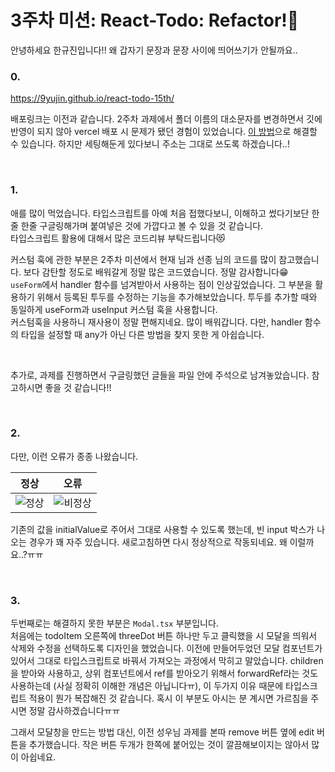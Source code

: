 # 3주차 미션: React-Todo: Refactor!💌

안녕하세요 한규진입니다!! 왜 갑자기 문장과 문장 사이에 띄어쓰기가 안될까요..

### 0.
https://9yujin.github.io/react-todo-15th/

배포링크는 이전과 같습니다. 2주차 과제에서 폴더 이름의 대소문자를 변경하면서 깃에 반영이 되지 않아 vercel 배포 시 문제가 됐던 경험이 있었습니다. [이 방법](https://crong-dev.tistory.com/41)으로 해결할 수 있습니다. 하지만 세팅해둔게 있다보니 주소는 그대로 쓰도록 하겠습니다..!

<br>

### 1.
애를 많이 먹었습니다. 타입스크립트를 아예 처음 접했다보니, 이해하고 썼다기보단 한줄 한줄 구글링해가며 붙여넣은 것에 가깝다고 볼 수 있을 것 같습니다. <br> 타입스크립트 활용에 대해서 많은 코드리뷰 부탁드립니다😻

커스텀 훅에 관한 부분은 2주차 미션에서 현재 님과 선종 님의 코드를 많이 참고했습니다. 보다 감탄할 정도로 배워갈게 정말 많은 코드였습니다. 정말 감사합니다😁
<br>
`useForm`에서 handler 함수를 넘겨받아서 사용하는 점이 인상깊었습니다. 그 부분을 활용하기 위해서 등록된 투두를 수정하는 기능을 추가해보았습니다. 투두를 추가할 때와 동일하게 useForm과 useInput 커스텀 훅을 사용합니다. <br>커스텀훅을 사용하니 재사용이 정말 편해지네요. 많이 배워갑니다. 다만, handler 함수의 타입을 설정할 때 any가 아닌 다른 방법을 찾지 못한 게 아쉽습니다.

<br>

추가로, 과제를 진행하면서 구글링했던 글들을 파일 안에 주석으로 남겨놓았습니다. 참고하시면 좋을 것 같습니다!!

<br>

### 2.
다만, 이런 오류가 종종 나왔습니다.

|정상|오류|
|:-:|:-:|
|![정상](https://user-images.githubusercontent.com/55226431/161199617-00227914-f067-438f-900c-2aa0dfa03ec2.gif)|![비정상](https://user-images.githubusercontent.com/55226431/161199663-c4f2e6b6-ad5f-4784-be03-de6d6ff41232.gif)|


기존의 값을 initialValue로 주어서 그대로 사용할 수 있도록 했는데, 빈 input 박스가 나오는 경우가 꽤 자주 있습니다. 새로고침하면 다시 정상적으로 작동되네요. 왜 이럴까요..?ㅠㅠ

<br>

### 3. 
두번째로는 해결하지 못한 부분은 `Modal.tsx` 부분입니다. <br> 처음에는 todoItem 오른쪽에 threeDot 버튼 하나만 두고 클릭했을 시 모달을 띄워서 삭제와 수정을 선택하도록 디자인을 했었습니다. 이전에 만들어두었던 모달 컴포넌트가 있어서 그대로 타입스크립트로 바꿔서 가져오는 과정에서 막히고 말았습니다. children을 받아와 사용하고, 상위 컴포넌트에서 ref를 받아오기 위해서 forwardRef라는 것도 사용하는데 (사실 정확히 이해한 개념은 아닙니다ㅠ), 이 두가지 이유 때문에 타입스크립트 적용이 뭔가 복잡해진 것 같습니다. 혹시 이 부분도 아시는 분 계시면 가르침을 주시면 정말 감사하겠습니다ㅠㅠ 

그래서 모달창을 만드는 방법 대신, 이전 성우님 과제를 본따 remove 버튼 옆에 edit 버튼을 추가했습니다. 작은 버튼 두개가 한쪽에 붙어있는 것이 깔끔해보이지는 않아서 많이 아쉽네요.

